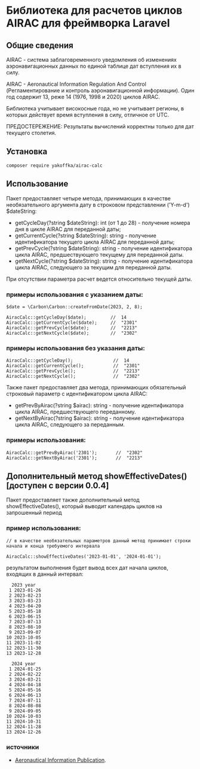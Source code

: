 # Библиотека для расчетов циклов AIRAC для фреймворка Laravel

## Общие сведения

AIRAC - система заблаговременного уведомления об изменениях аэронавигационных данных по единой таблице дат вступления
их в силу.

AIRAC - Aeronautical Information Regulation And Control (Регламентирование и контроль аэронавигационной информации).
Один год содержит 13, реже 14 (1976, 1998 и 2020) циклов AIRAC.

Библиотека учитывает високосные года, но не учитывает регионы, в которых действует время вступления в силу, отличное от UTC.

ПРЕДОСТЕРЕЖЕНИЕ: Результаты вычислений корректны только для дат текущего столетия.


## Установка
```
composer require yakoffka/airac-calc
```


## Использование
Пакет предоставляет четыре метода, принимающих в качестве необязательного аргумента дату в строковом представлении
('Y-m-d') $dateString:
- getCycleDay(?string $dateString): int (от 1 до 28) - получение номера дня в цикле AIRAC для переданной даты;
- getCurrentCycle(?string $dateString): string - получение идентификатора текущего цикла AIRAC для переданной даты;
- getPrevCycle(?string $dateString): string - получение идентификатора цикла AIRAC, предшествующего текущему для переданной даты.
- getNextCycle(?string $dateString): string - получение идентификатора цикла AIRAC, следующего за текущим для переданной даты.

При отсутствии параметра расчет ведется относительно текущей даты.

### примеры использования с указанием даты:
```
$date = \Carbon\Carbon::createFromDate(2023, 2, 8);

AiracCalc::getCycleDay($date);         //  14
AiracCalc::getCurrentCycle($date);     //  "2301"
AiracCalc::getPrevCycle($date);        //  "2213"
AiracCalc::getNextCycle($date);        //  "2302"
```

### примеры использования без указания даты:
```
AiracCalc::getCycleDay();               //  14
AiracCalc::getCurrentCycle();           //  "2301"
AiracCalc::getPrevCycle();              //  "2213"
AiracCalc::getNextCycle();              //  "2302"
```

Также пакет предоставляет два метода, принимающих обязательный строковый параметр с идентификатором цикла AIRAC:
- getPrevByAirac(?string $airac): string - получение идентификатора цикла AIRAC, предшествующего переданному.
- getNextByAirac(?string $airac): string - получение идентификатора цикла AIRAC, следующего за переданным.
### примеры использования:
```
AiracCalc::getPrevByAirac('2301');       //  "2302"
AiracCalc::getNextByAirac('2301');       //  "2213"
```


## Дополнительный метод showEffectiveDates() \[доступен с версии 0.0.4\]
Пакет предоставляет также дополнительный метод showEffectiveDates(), который выводит календарь циклов на запрошенный период

### пример использования:
```
// в качестве необязательных параметров данный метод принимает строки начала и конца требуемого интервала

AiracCalc::showEffectiveDates('2023-01-01', '2024-01-01');
```
результатом выполнения будет вывод всех дат начала циклов, входящих в данный интервал:
```
  2023 year
 1 2023-01-26
 2 2023-02-23
 3 2023-03-23
 4 2023-04-20
 5 2023-05-18
 6 2023-06-15
 7 2023-07-13
 8 2023-08-10
 9 2023-09-07
10 2023-10-05
11 2023-11-02
12 2023-11-30
13 2023-12-28

  2024 year
 1 2024-01-25
 2 2024-02-22
 3 2024-03-21
 4 2024-04-18
 5 2024-05-16
 6 2024-06-13
 7 2024-07-11
 8 2024-08-08
 9 2024-09-05
10 2024-10-03
11 2024-10-31
12 2024-11-28
13 2024-12-26
```

### источники
 
- [Aeronautical Information Publication](https://en.wikipedia.org/wiki/Aeronautical_Information_Publication#AIRAC_effective_dates_(28-day_cycle)).
